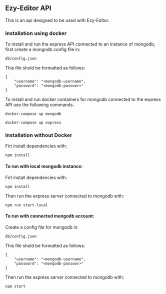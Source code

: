 ## Ezy-Editor API

This is an api designed to be used with Ezy-Editor.

### Installation using docker

To install and run the express API connected to an instance of mongodb, first create a mongodb config file in:
````
db/config.json
````
This file shold be formatted as follows:
````
{
    "username": "<mongodb-username",
    "password": "<mongodb-passwor>"
}
````

To install and run docker containers for mongodb connected to the express API use the following commands.

````
docker-compose up mongodb
````
````
docker-compose up express
````

### Installation without Docker

Firt install dependencies with:

````
npm install
````

#### To run with local mongodb instance:

Firt install dependencies with:

````
npm install
````

Then run the express server connected to mongodb with:

````
npm run start-local
````

#### To run with connected mongodb account:

Create a config file for mongodb in:

````
db/config.json
````

This file shold be formatted as follows:
````
{
    "username": "<mongodb-username",
    "password": "<mongodb-passwor>"
}
````

Then run the express server connected to mongodb with:

````
npm start
````
